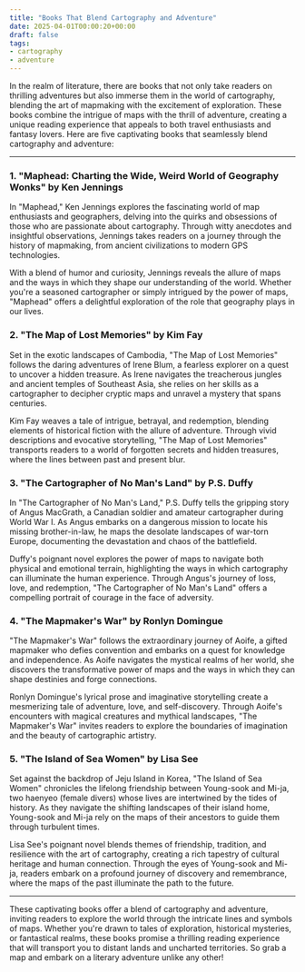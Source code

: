 ```yaml
---
title: "Books That Blend Cartography and Adventure"
date: 2025-04-01T00:00:20+00:00
draft: false
tags: 
- cartography
- adventure
---
```


In the realm of literature, there are books that not only take readers on thrilling adventures but also immerse them in the world of cartography, blending the art of mapmaking with the excitement of exploration. These books combine the intrigue of maps with the thrill of adventure, creating a unique reading experience that appeals to both travel enthusiasts and fantasy lovers. Here are five captivating books that seamlessly blend cartography and adventure:

---

### 1. "Maphead: Charting the Wide, Weird World of Geography Wonks" by Ken Jennings

In "Maphead," Ken Jennings explores the fascinating world of map enthusiasts and geographers, delving into the quirks and obsessions of those who are passionate about cartography. Through witty anecdotes and insightful observations, Jennings takes readers on a journey through the history of mapmaking, from ancient civilizations to modern GPS technologies.

With a blend of humor and curiosity, Jennings reveals the allure of maps and the ways in which they shape our understanding of the world. Whether you're a seasoned cartographer or simply intrigued by the power of maps, "Maphead" offers a delightful exploration of the role that geography plays in our lives.

### 2. "The Map of Lost Memories" by Kim Fay

Set in the exotic landscapes of Cambodia, "The Map of Lost Memories" follows the daring adventures of Irene Blum, a fearless explorer on a quest to uncover a hidden treasure. As Irene navigates the treacherous jungles and ancient temples of Southeast Asia, she relies on her skills as a cartographer to decipher cryptic maps and unravel a mystery that spans centuries.

Kim Fay weaves a tale of intrigue, betrayal, and redemption, blending elements of historical fiction with the allure of adventure. Through vivid descriptions and evocative storytelling, "The Map of Lost Memories" transports readers to a world of forgotten secrets and hidden treasures, where the lines between past and present blur.

### 3. "The Cartographer of No Man's Land" by P.S. Duffy

In "The Cartographer of No Man's Land," P.S. Duffy tells the gripping story of Angus MacGrath, a Canadian soldier and amateur cartographer during World War I. As Angus embarks on a dangerous mission to locate his missing brother-in-law, he maps the desolate landscapes of war-torn Europe, documenting the devastation and chaos of the battlefield.

Duffy's poignant novel explores the power of maps to navigate both physical and emotional terrain, highlighting the ways in which cartography can illuminate the human experience. Through Angus's journey of loss, love, and redemption, "The Cartographer of No Man's Land" offers a compelling portrait of courage in the face of adversity.

### 4. "The Mapmaker's War" by Ronlyn Domingue

"The Mapmaker's War" follows the extraordinary journey of Aoife, a gifted mapmaker who defies convention and embarks on a quest for knowledge and independence. As Aoife navigates the mystical realms of her world, she discovers the transformative power of maps and the ways in which they can shape destinies and forge connections.

Ronlyn Domingue's lyrical prose and imaginative storytelling create a mesmerizing tale of adventure, love, and self-discovery. Through Aoife's encounters with magical creatures and mythical landscapes, "The Mapmaker's War" invites readers to explore the boundaries of imagination and the beauty of cartographic artistry.

### 5. "The Island of Sea Women" by Lisa See

Set against the backdrop of Jeju Island in Korea, "The Island of Sea Women" chronicles the lifelong friendship between Young-sook and Mi-ja, two haenyeo (female divers) whose lives are intertwined by the tides of history. As they navigate the shifting landscapes of their island home, Young-sook and Mi-ja rely on the maps of their ancestors to guide them through turbulent times.

Lisa See's poignant novel blends themes of friendship, tradition, and resilience with the art of cartography, creating a rich tapestry of cultural heritage and human connection. Through the eyes of Young-sook and Mi-ja, readers embark on a profound journey of discovery and remembrance, where the maps of the past illuminate the path to the future.

---

These captivating books offer a blend of cartography and adventure, inviting readers to explore the world through the intricate lines and symbols of maps. Whether you're drawn to tales of exploration, historical mysteries, or fantastical realms, these books promise a thrilling reading experience that will transport you to distant lands and uncharted territories. So grab a map and embark on a literary adventure unlike any other!